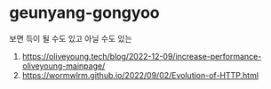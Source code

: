 # geunyang-gongyoo
보면 득이 될 수도 있고 아닐 수도 있는

1. https://oliveyoung.tech/blog/2022-12-09/increase-performance-oliveyoung-mainpage/
2. https://wormwlrm.github.io/2022/09/02/Evolution-of-HTTP.html

